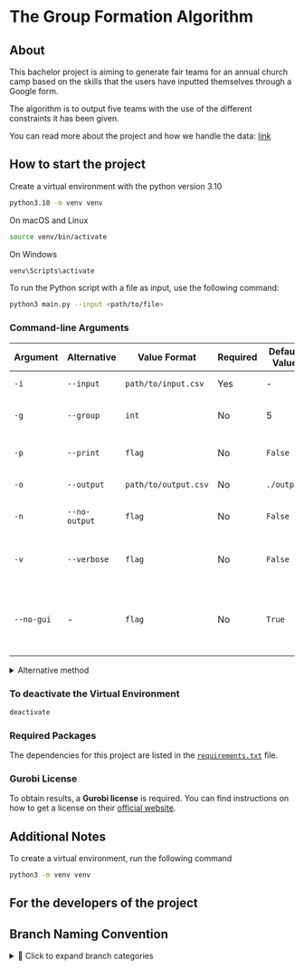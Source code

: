 # The Group Formation Algorithm
 
## About
 This bachelor project is aiming to generate fair teams for an annual church camp based on the skills that the users have inputted themselves through a Google form.

The algorithm is to output five teams with the use of the different constraints it has been given.

You can read more about the project and how we handle the data: [link](https://camp.cbmbc.org/group-form)

## How to start the project


Create a virtual environment with the python version 3.10
```bash
python3.10 -m venv venv
```

On macOS and Linux
```bash 
source venv/bin/activate
```

On Windows
```bash
venv\Scripts\activate
```

To run the Python script with a file as input, use the following command:
```bash
python3 main.py --input <path/to/file>
```

### Command-line Arguments

| Argument         | Alternative       | Value Format          | Required | Default Value  | Description                                                  |
|------------------|-------------------|-----------------------|--------------------------------------|----------|----------------------------------------|
| `-i`             | `--input`         | `path/to/input.csv`   | Yes     | -               | File input to read                                           |
| `-g`             | `--group`         | `int`                 | No       | 5              | Number of groups to form                                     |
| `-p`             | `--print`         | `flag`                | No       | `False`        | Print the output to console                                  |
| `-o`             | `--output`        | `path/to/output.csv`  | No       | `./output`     | Path for output file                                         |
| `-n`             | `--no-output`     | `flag`                | No       | `False`        | Do not generate an output file                               |
| `-v`             | `--verbose`       | `flag`                | No       | `False`        | Generate gurobi solution to console                          |
| `--no-gui`       |   -               | `flag`                | No       | `True`         | Prvent the program to create a graphical user interface      |



<details>
<summary> Alternative method  </summary>

Direct Execution Without Activation

macOS and Linux 
```bash
venv/bin/python main.py
```

Windows
```bash
venv\Scripts\python.exe main.py
```
</details>

### To deactivate the Virtual Environment

```bash
deactivate
```

### Required Packages  

The dependencies for this project are listed in the [`requirements.txt`](requirements.txt) file.  

### Gurobi License  
To obtain results, a **Gurobi license** is required. You can find instructions on how to get a license on their [official website](https://www.gurobi.com/).


## Additional Notes

To create a virtual environment, run the following command
```bash
python3 -m venv venv
```

## For the developers of the project

## Branch Naming Convention
<details>
  <summary>📌 Click to expand branch categories</summary>

- **feature/** → New feature development  
- **debug/** → Fixing bugs in development  
- **improvement/** → Enhancements and optimizations  
- **refactor/** → Code refactoring without changing functionality  
- **docs/** → Documentation updates  
- **experiment/** → Experimental features or prototypes  
- **test/** → Adding or improving tests  
- **release/** → Preparing a new software release  

</details>
